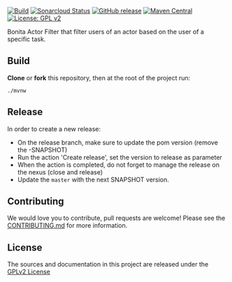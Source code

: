 [![Build](https://github.com/bonitasoft/bonita-actorfilter-same-task-user/workflows/Build/badge.svg)](https://github.com/bonitasoft/bonita-actorfilter-same-task-user/actions?query=workflow%3ABuild)
[![Sonarcloud Status](https://sonarcloud.io/api/project_badges/measure?project=bonitasoft_bonita-actorfilter-same-task-user&metric=alert_status)](https://sonarcloud.io/dashboard?id=bonitasoft_bonita-actorfilter-same-task-user)
[![GitHub release](https://img.shields.io/github/v/release/bonitasoft/bonita-actorfilter-same-task-user?color=blue&label=Release)](https://github.com/bonitasoft/bonita-actorfilter-same-task-user/releases)
[![Maven Central](https://img.shields.io/maven-central/v/org.bonitasoft.actorfilter/bonita-actorfilter-same-task-user?color=orange&label=Maven%20Central)](https://search.maven.org/artifact/org.bonitasoft.actorfilter/bonita-actorfilter-same-task-user)
[![License: GPL v2](https://img.shields.io/badge/License-GPL%20v2-yellow.svg)](https://www.gnu.org/licenses/old-licenses/gpl-2.0.en.html)

Bonita Actor Filter that filter users of an actor based on the user of a specific task.

## Build

__Clone__ or __fork__ this repository, then at the root of the project run:

`./mvnw`

## Release

In order to create a new release:
- On the release branch, make sure to update the pom version (remove the -SNAPSHOT)
- Run the action 'Create release', set the version to release as parameter
- When the action is completed, do not forget to manage the release on the nexus (close and release)
- Update the `master` with the next SNAPSHOT version.


## Contributing

We would love you to contribute, pull requests are welcome! Please see the [CONTRIBUTING.md](CONTRIBUTING.md) for more information.

## License

The sources and documentation in this project are released under the [GPLv2 License](LICENSE)